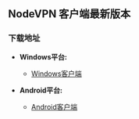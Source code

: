 ## NodeVPN 客户端最新版本
### 下载地址
- **Windows平台:**
  * [Windows客户端](https://raw.githubusercontent.com/newbreedlimited/nodevpn/master/NODEVPN_1.0.13.0.zip)

- **Android平台:**
  * [Android客户端](https://github.com/newbreedlimited/nodevpn/blob/master/nodevpn_3.0.1e_signed.apk?raw=true)

    
